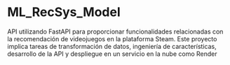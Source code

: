 # ML_RecSys_Model
API utilizando FastAPI para proporcionar funcionalidades relacionadas con la recomendación de videojuegos en la plataforma Steam. Este proyecto implica tareas de transformación de datos, ingeniería de características, desarrollo de la API y despliegue en un servicio en la nube como Render
